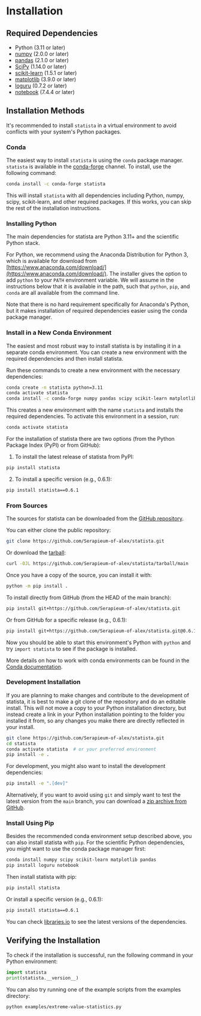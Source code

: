 # Installation

## Required Dependencies

- Python (3.11 or later)
- [numpy](https://www.numpy.org/) (2.0.0 or later)
- [pandas](https://pandas.pydata.org/) (2.1.0 or later)
- [SciPy](https://scipy.org/) (1.14.0 or later)
- [scikit-learn](https://scikit-learn.org/) (1.5.1 or later)
- [matplotlib](https://matplotlib.org/) (3.9.0 or later)
- [loguru](https://github.com/Delgan/loguru) (0.7.2 or later)
- [notebook](https://jupyter-notebook.readthedocs.io/) (7.4.4 or later)

## Installation Methods

It's recommended to install ``statista`` in a virtual environment to avoid conflicts with your system's Python packages.

### Conda

The easiest way to install ``statista`` is using the ``conda`` package manager. ``statista`` is available in the
[conda-forge](https://conda-forge.org/) channel. To install, use the following command:

```bash
conda install -c conda-forge statista
```

This will install `statista` with all dependencies including Python, numpy, scipy, scikit-learn, and other required packages.
If this works, you can skip the rest of the installation instructions.


### Installing Python

The main dependencies for statista are Python 3.11+ and the scientific Python stack.

For Python, we recommend using the Anaconda Distribution for Python 3, which is available
for download from [https://www.anaconda.com/download/](https://www.anaconda.com/download/). The installer gives the option to
add `python` to your `PATH` environment variable. We will assume in the instructions
below that it is available in the path, such that `python`, `pip`, and `conda` are
all available from the command line.

Note that there is no hard requirement specifically for Anaconda's Python, but it
makes installation of required dependencies easier using the conda package manager.

### Install in a New Conda Environment

The easiest and most robust way to install statista is by installing it in a separate
conda environment. You can create a new environment with the required dependencies and then install statista.

Run these commands to create a new environment with the necessary dependencies:

```bash
conda create -n statista python=3.11
conda activate statista
conda install -c conda-forge numpy pandas scipy scikit-learn matplotlib loguru
```

This creates a new environment with the name `statista` and installs the required dependencies.
To activate this environment in a session, run:

```bash
conda activate statista
```

For the installation of statista there are two options (from the Python Package Index (PyPI)
or from GitHub):

1. To install the latest release of statista from PyPI:

```bash
pip install statista
```

2. To install a specific version (e.g., 0.6.1):

```bash
pip install statista==0.6.1
```


### From Sources

The sources for statista can be downloaded from the [GitHub repository](https://github.com/Serapieum-of-alex/statista).

You can either clone the public repository:

```bash
git clone https://github.com/Serapieum-of-alex/statista.git
```

Or download the [tarball](https://github.com/Serapieum-of-alex/statista/tarball/main):

```bash
curl -OJL https://github.com/Serapieum-of-alex/statista/tarball/main
```

Once you have a copy of the source, you can install it with:

```bash
python -m pip install .
```

To install directly from GitHub (from the HEAD of the main branch):

```bash
pip install git+https://github.com/Serapieum-of-alex/statista.git
```

Or from GitHub for a specific release (e.g., 0.6.1):

```bash
pip install git+https://github.com/Serapieum-of-alex/statista.git@0.6.1
```

Now you should be able to start this environment's Python with `python` and try
`import statista` to see if the package is installed.

More details on how to work with conda environments can be found in the [Conda documentation](https://conda.io/projects/conda/en/latest/user-guide/tasks/manage-environments.html).

### Development Installation

If you are planning to make changes and contribute to the development of statista, it is
best to make a git clone of the repository and do an editable install. This will not move a copy to your Python installation directory, but
instead create a link in your Python installation pointing to the folder you installed
it from, so any changes you make there are directly reflected in your install.

```bash
git clone https://github.com/Serapieum-of-alex/statista.git
cd statista
conda activate statista  # or your preferred environment
pip install -e .
```

For development, you might also want to install the development dependencies:

```bash
pip install -e ".[dev]"
```

Alternatively, if you want to avoid using `git` and simply want to test the latest
version from the `main` branch, you can download a
[zip archive from GitHub](https://github.com/Serapieum-of-alex/statista/archive/main.zip).

### Install Using Pip

Besides the recommended conda environment setup described above, you can also install
statista with `pip`. For the scientific Python dependencies, you might want to use the conda package manager first:

```bash
conda install numpy scipy scikit-learn matplotlib pandas
pip install loguru notebook
```

Then install statista with pip:

```bash
pip install statista
```

Or install a specific version (e.g., 0.6.1):

```bash
pip install statista==0.6.1
```

You can check [libraries.io](https://libraries.io/github/Serapieum-of-alex/statista) to see the latest versions of the dependencies.

## Verifying the Installation

To check if the installation is successful, run the following command in your Python environment:

```python
import statista
print(statista.__version__)
```

You can also try running one of the example scripts from the examples directory:

```bash
python examples/extreme-value-statistics.py
```
